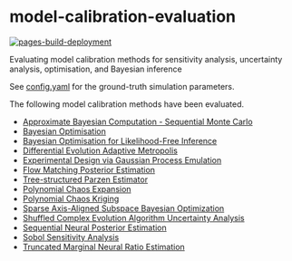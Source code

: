 # model-calibration-evaluation

[![pages-build-deployment](https://github.com/JBris/model-calibration-evaluation/actions/workflows/pages/pages-build-deployment/badge.svg?branch=main)](https://github.com/JBris/model-calibration-evaluation/actions/workflows/pages/pages-build-deployment)

Evaluating model calibration methods for sensitivity analysis, uncertainty analysis, optimisation, and Bayesian inference 

See [config.yaml](config.yaml) for the ground-truth simulation parameters.

The following model calibration methods have been evaluated.

* [Approximate Bayesian Computation - Sequential Monte Carlo](https://github.com/JBris/model-calibration-evaluation/tree/main/pipelines/abc_smc/run.py)
* [Bayesian Optimisation](https://github.com/JBris/model-calibration-evaluation/tree/main/pipelines/bayes_opt/run.py)
* [Bayesian Optimisation for Likelihood-Free Inference](https://github.com/JBris/model-calibration-evaluation/tree/main/pipelines/bolfi/run.py)
* [Differential Evolution Adaptive Metropolis](https://github.com/JBris/model-calibration-evaluation/tree/main/pipelines/dream/run.py)
* [Experimental Design via Gaussian Process Emulation](https://github.com/JBris/model-calibration-evaluation/tree/main/pipelines/experimental_design/run.py)
* [Flow Matching Posterior Estimation](https://github.com/JBris/model-calibration-evaluation/tree/main/pipelines/fmpe/run.py)
* [Tree-structured Parzen Estimator](https://github.com/JBris/model-calibration-evaluation/tree/main/pipelines/optimisation/run.py)
* [Polynomial Chaos Expansion](https://github.com/JBris/model-calibration-evaluation/tree/main/pipelines/poly_chaos/run.py)
* [Polynomial Chaos Kriging](https://github.com/JBris/model-calibration-evaluation/tree/main/pipelines/poly_chaos_kriging/run.py)
* [Sparse Axis-Aligned Subspace Bayesian Optimization](https://github.com/JBris/model-calibration-evaluation/tree/main/pipelines/saasbo/run.py)
* [Shuffled Complex Evolution Algorithm Uncertainty Analysis](https://github.com/JBris/model-calibration-evaluation/tree/main/pipelines/sceua/run.py)
* [Sequential Neural Posterior Estimation](https://github.com/JBris/model-calibration-evaluation/tree/main/pipelines/snpe/run.py)
* [Sobol Sensitivity Analysis](https://github.com/JBris/model-calibration-evaluation/tree/main/pipelines/sobol_sa/run.py)
* [Truncated Marginal Neural Ratio Estimation](https://github.com/JBris/model-calibration-evaluation/tree/main/pipelines/tmnre/run.py)
